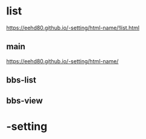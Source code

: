 # list

https://eehd80.github.io/-setting/html-name/!list.html

## main

https://eehd80.github.io/-setting/html-name/

## bbs-list

## bbs-view
# -setting
